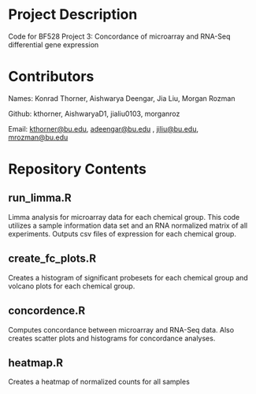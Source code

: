 # Project Description

Code for BF528 Project 3: Concordance of microarray and RNA-Seq differential gene expression

# Contributors

Names: Konrad Thorner, Aishwarya Deengar, Jia Liu, Morgan Rozman

Github: kthorner, AishwaryaD1, jialiu0103, morganroz

Email: kthorner@bu.edu, adeengar@bu.edu , jiliu@bu.edu, mrozman@bu.edu

# Repository Contents

## run_limma.R
Limma analysis for microarray data for each chemical group. This code utilizes a sample information data set and an RNA normalized matrix of all experiments. Outputs csv files of expression for each chemical group.

## create_fc_plots.R
Creates a histogram of significant probesets for each chemical group and volcano plots for each chemical group.

## concordence.R
Computes concordance between microarray and RNA-Seq data. Also creates scatter plots and histograms for concordance analyses.

## heatmap.R
Creates a heatmap of normalized counts for all samples
